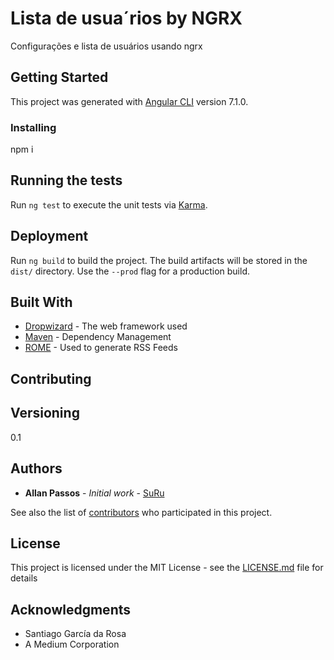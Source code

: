 # Lista de usua´rios by NGRX

Configurações e lista de usuários usando ngrx

## Getting Started

This project was generated with [Angular CLI](https://github.com/angular/angular-cli) version 7.1.0.



### Installing

npm i

## Running the tests

Run `ng test` to execute the unit tests via [Karma](https://karma-runner.github.io).



## Deployment

Run `ng build` to build the project. The build artifacts will be stored in the `dist/` directory. Use the `--prod` flag for a production build.

## Built With

* [Dropwizard](http://www.dropwizard.io/1.0.2/docs/) - The web framework used
* [Maven](https://maven.apache.org/) - Dependency Management
* [ROME](https://rometools.github.io/rome/) - Used to generate RSS Feeds

## Contributing



## Versioning

0.1

## Authors

* **Allan Passos** - *Initial work* - [SuRu](https://github.com/allansuru)

See also the list of [contributors](https://github.com/your/project/contributors) who participated in this project.

## License

This project is licensed under the MIT License - see the [LICENSE.md](LICENSE.md) file for details

## Acknowledgments

* Santiago García da Rosa
* A Medium Corporation
